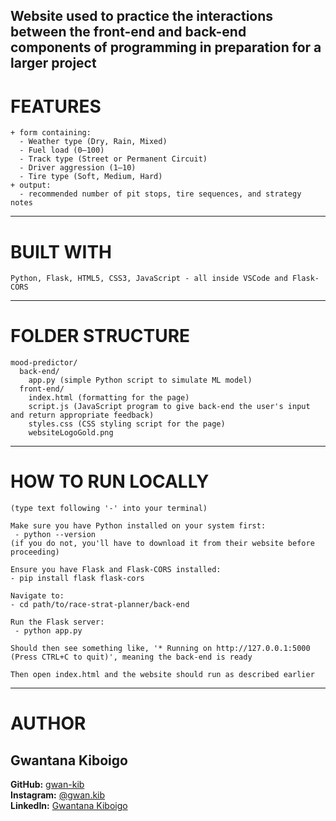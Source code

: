 ## Website used to practice the interactions between the front-end and back-end components of programming in preparation for a larger project

# FEATURES
```
+ form containing:
  - Weather type (Dry, Rain, Mixed)
  - Fuel load (0–100)
  - Track type (Street or Permanent Circuit)
  - Driver aggression (1–10)
  - Tire type (Soft, Medium, Hard)
+ output:
  - recommended number of pit stops, tire sequences, and strategy notes
```

--------
# BUILT WITH
```
Python, Flask, HTML5, CSS3, JavaScript - all inside VSCode and Flask-CORS
```

----------
# FOLDER STRUCTURE
```
mood-predictor/
  back-end/
    app.py (simple Python script to simulate ML model)
  front-end/
    index.html (formatting for the page)
    script.js (JavaScript program to give back-end the user's input and return appropriate feedback)
    styles.css (CSS styling script for the page)
    websiteLogoGold.png
```

----------
# HOW TO RUN LOCALLY
```
(type text following '-' into your terminal)

Make sure you have Python installed on your system first:
 - python --version
(if you do not, you'll have to download it from their website before proceeding) 

Ensure you have Flask and Flask-CORS installed:
- pip install flask flask-cors

Navigate to:
- cd path/to/race-strat-planner/back-end

Run the Flask server:
 - python app.py

Should then see something like, '* Running on http://127.0.0.1:5000 (Press CTRL+C to quit)', meaning the back-end is ready

Then open index.html and the website should run as described earlier
```

------------------
# AUTHOR
## Gwantana Kiboigo  
**GitHub:** [gwan-kib](https://github.com/gwan-kib)  
**Instagram:** [@gwan.kib](https://www.instagram.com/gwan.kib/)  
**LinkedIn:** [Gwantana Kiboigo](https://www.linkedin.com/in/gwantana-kiboigo-762845290/)
